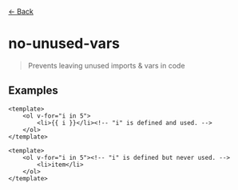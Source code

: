 [&#x2190; Back](./)
# no-unused-vars

> Prevents leaving unused imports & vars in code

 

## Examples

<code-highlight>
 
<div slot="correct">

```vue
<template>
    <ol v-for="i in 5">
        <li>{{ i }}</li><!-- "i" is defined and used. -->
    </ol>
</template>
```

</div>

 
<div slot="incorrect">

```vue
<template>
    <ol v-for="i in 5"><!-- "i" is defined but never used. -->
        <li>item</li>
    </ol>
</template>
```

</div>

 
</code-highlight>

